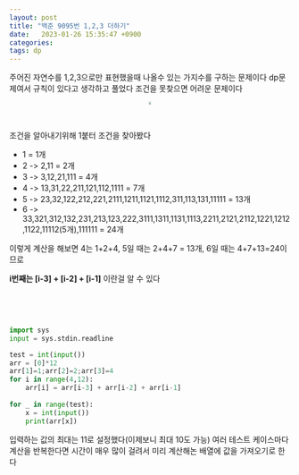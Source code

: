 ```yaml
---
layout: post
title: "백준 9095번 1,2,3 더하기"
date:   2023-01-26 15:35:47 +0900
categories:
tags: dp
---
```


주어진 자연수를 1,2,3으로만 표현했을때 나올수 있는 가지수를 구하는 문제이다 dp문제여서 규칙이  있다고 생각하고 풀었다 조건을 못찾으면 어려운 문제이다

<center>
<img src="https://user-images.githubusercontent.com/80758613/215027221-31f0d348-45c0-4485-a248-48bc1ad042ad.png" style="zoom:30%;">
</center>

&nbsp;

조건을 알아내기위해 1붙터 조건을 찾아봤다

* 1 = 1개
* 2 -> 2,11 = 2개
* 3 -> 3,12,21,111 = 4개
* 4 -> 13,31,22,211,121,112,1111 = 7개
* 5 -> 23,32,122,212,221,2111,1211,1121,1112,311,113,131,11111 = 13개
* 6 -> 33,321,312,132,231,213,123,222,3111,1311,1131,1113,2211,2121,2112,1221,1212,1122,11112(5개),111111 = 24개

이렇게 계산을 해보면 4는 1+2+4, 5일 때는 2+4+7 = 13개, 6일 때는 4+7+13=24이므로 

 **i번째는 [i-3] + [i-2] + [i-1]** 이란걸 알 수 있다

&nbsp;

&nbsp;

``` python
import sys
input = sys.stdin.readline   

test = int(input())
arr = [0]*12
arr[1]=1;arr[2]=2;arr[3]=4
for i in range(4,12):
    arr[i] = arr[i-3] + arr[i-2] + arr[i-1]
    
for _ in range(test):
    x = int(input())
    print(arr[x])
```

입력하는 값의 최대는 11로 설정했다(이제보니 최대 10도 가능) 여러 테스트 케이스마다 계산을 반복한다면 시간이 매우 많이 걸려서 미리 계산해논 배열에 값을 가져오기로 한다